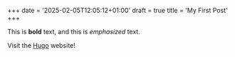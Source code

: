+++
date = '2025-02-05T12:05:12+01:00'
draft = true
title = 'My First Post'
+++

This is **bold** text, and this is *emphasized* text.

Visit the [Hugo](https://gohugo.io) website!
